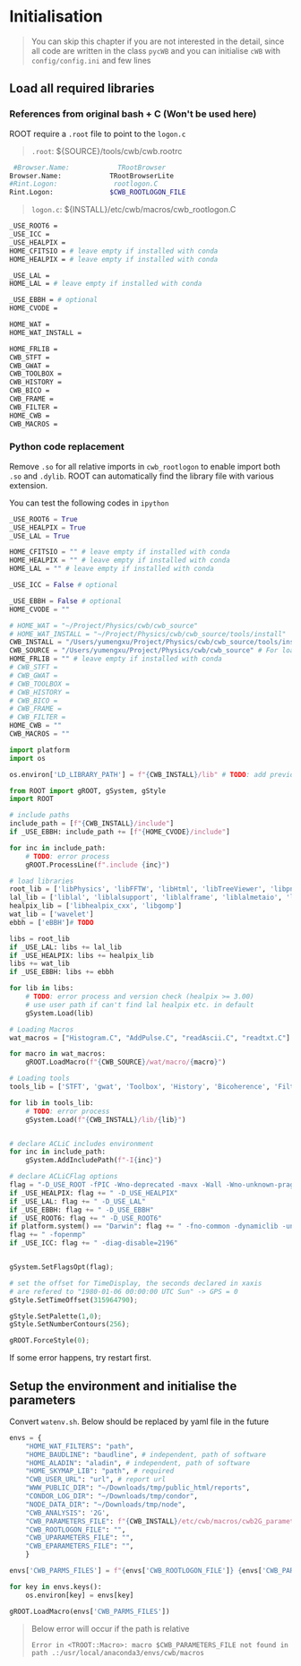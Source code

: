 # Initialisation

> You can skip this chapter if you are not interested in the detail, since all code are written in the class `pycWB` and you can initialise `cWB` with `config/config.ini` and few lines

## Load all required libraries

### References from original bash + C (Won't be used here)
ROOT require a `.root` file to point to the `logon.c`

>  `.root`: ${SOURCE}/tools/cwb/cwb.rootrc
 
```bash
 #Browser.Name:            TRootBrowser
Browser.Name:            TRootBrowserLite
#Rint.Logon:              rootlogon.C
Rint.Logon:              $CWB_ROOTLOGON_FILE
```

> `logon.c`: ${INSTALL}/etc/cwb/macros/cwb_rootlogon.C

```bash
_USE_ROOT6 = 
_USE_ICC = 
_USE_HEALPIX = 
HOME_CFITSIO = # leave empty if installed with conda
HOME_HEALPIX = # leave empty if installed with conda

_USE_LAL = 
HOME_LAL = # leave empty if installed with conda

_USE_EBBH = # optional
HOME_CVODE = 

HOME_WAT = 
HOME_WAT_INSTALL = 

HOME_FRLIB = 
CWB_STFT = 
CWB_GWAT = 
CWB_TOOLBOX = 
CWB_HISTORY = 
CWB_BICO = 
CWB_FRAME = 
CWB_FILTER = 
HOME_CWB = 
CWB_MACROS = 
```

### Python code replacement
Remove `.so` for all relative imports in `cwb_rootlogon` to enable import both `.so` and `.dylib`. ROOT can automatically find the library file with various extension.

You can test the following codes in `ipython`

```python
_USE_ROOT6 = True
_USE_HEALPIX = True
_USE_LAL = True

HOME_CFITSIO = "" # leave empty if installed with conda
HOME_HEALPIX = "" # leave empty if installed with conda
HOME_LAL = "" # leave empty if installed with conda

_USE_ICC = False # optional

_USE_EBBH = False # optional
HOME_CVODE = ""

# HOME_WAT = "~/Project/Physics/cwb/cwb_source"
# HOME_WAT_INSTALL = "~/Project/Physics/cwb/cwb_source/tools/install"
CWB_INSTALL = "/Users/yumengxu/Project/Physics/cwb/cwb_source/tools/install" # CAUTION: Do not use relative path here!
CWB_SOURCE = "/Users/yumengxu/Project/Physics/cwb/cwb_source" # For loading macros
HOME_FRLIB = "" # leave empty if installed with conda
# CWB_STFT = 
# CWB_GWAT = 
# CWB_TOOLBOX = 
# CWB_HISTORY = 
# CWB_BICO = 
# CWB_FRAME = 
# CWB_FILTER = 
HOME_CWB = ""
CWB_MACROS = ""

import platform
import os

os.environ['LD_LIBRARY_PATH'] = f"{CWB_INSTALL}/lib" # TODO: add previous LD path

from ROOT import gROOT, gSystem, gStyle
import ROOT

# include paths
include_path = [f"{CWB_INSTALL}/include"]
if _USE_EBBH: include_path += [f"{HOME_CVODE}/include"]

for inc in include_path:
	# TODO: error process
	gROOT.ProcessLine(f".include {inc}")

# load libraries
root_lib = ['libPhysics', 'libFFTW', 'libHtml', 'libTreeViewer', 'libpng', 'libFITSIO'] #libFITSIO mac only?
lal_lib = ['liblal', 'liblalsupport', 'liblalframe', 'liblalmetaio', 'liblalsimulation', 'liblalinspiral', 'liblalburst']
healpix_lib = ['libhealpix_cxx', 'libgomp']
wat_lib = ['wavelet']
ebbh = ['eBBH']# TODO

libs = root_lib
if _USE_LAL: libs += lal_lib
if _USE_HEALPIX: libs += healpix_lib
libs += wat_lib
if _USE_EBBH: libs += ebbh

for lib in libs:
	# TODO: error process and version check (healpix >= 3.00)
	# use user path if can't find lal healpix etc. in default
	gSystem.Load(lib)

# Loading Macros
wat_macros = ["Histogram.C", "AddPulse.C", "readAscii.C", "readtxt.C"]

for macro in wat_macros:
	gROOT.LoadMacro(f"{CWB_SOURCE}/wat/macro/{macro}")

# Loading tools
tools_lib = ['STFT', 'gwat', 'Toolbox', 'History', 'Bicoherence', 'Filter', 'frame', 'cwb', 'wavegraph']

for lib in tools_lib:
	# TODO: error process
	gSystem.Load(f"{CWB_INSTALL}/lib/{lib}")


# declare ACLiC includes environment 
for inc in include_path:
	gSystem.AddIncludePath(f"-I{inc}")

# declare ACLiCFlag options 
flag = "-D_USE_ROOT -fPIC -Wno-deprecated -mavx -Wall -Wno-unknown-pragmas -fexceptions -O2 -D__STDC_CONSTANT_MACROS"
if _USE_HEALPIX: flag += " -D_USE_HEALPIX"
if _USE_LAL: flag += " -D_USE_LAL"
if _USE_EBBH: flag += " -D_USE_EBBH"
if _USE_ROOT6: flag += " -D_USE_ROOT6"
if platform.system() == "Darwin": flag += " -fno-common -dynamiclib -undefined dynamic_lookup"
flag += " -fopenmp"
if _USE_ICC: flag += " -diag-disable=2196"


gSystem.SetFlagsOpt(flag);

# set the offset for TimeDisplay, the seconds declared in xaxis
# are refered to "1980-01-06 00:00:00 UTC Sun" -> GPS = 0
gStyle.SetTimeOffset(315964790); 

gStyle.SetPalette(1,0);
gStyle.SetNumberContours(256);

gROOT.ForceStyle(0);
```


If some error happens, try restart first.

## Setup the environment and initialise the parameters

Convert `watenv.sh`. Below should be replaced by yaml file in the future

```python
envs = {
	"HOME_WAT_FILTERS": "path",
	"HOME_BAUDLINE": "baudline", # independent, path of software
	"HOME_ALADIN": "aladin", # independent, path of software
	"HOME_SKYMAP_LIB": "path", # required
	"CWB_USER_URL": "url", # report url
	"WWW_PUBLIC_DIR": "~/Downloads/tmp/public_html/reports",
	"CONDOR_LOG_DIR": "~/Downloads/tmp/condor",
	"NODE_DATA_DIR": "~/Downloads/tmp/node",
	"CWB_ANALYSIS": '2G',
	"CWB_PARAMETERS_FILE": f"{CWB_INSTALL}/etc/cwb/macros/cwb2G_parameters.C",
	"CWB_ROOTLOGON_FILE": "",
	"CWB_UPARAMETERS_FILE": "",
	"CWB_EPARAMETERS_FILE": "",
	}

envs['CWB_PARMS_FILES'] = f"{envs['CWB_ROOTLOGON_FILE']} {envs['CWB_PARAMETERS_FILE']} {envs['CWB_UPARAMETERS_FILE']} {envs['CWB_EPARAMETERS_FILE']}"

for key in envs.keys():
	os.environ[key] = envs[key]

gROOT.LoadMacro(envs['CWB_PARMS_FILES'])
```

> Below error will occur if the path is relative
> ```
> Error in <TROOT::Macro>: macro $CWB_PARAMETERS_FILE not found in path .:/usr/local/anaconda3/envs/cwb/macros
> ```
